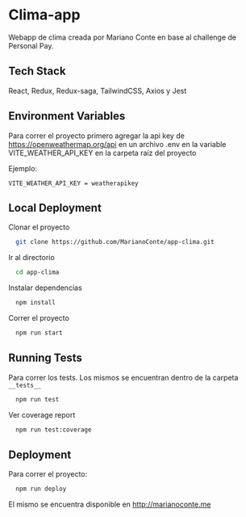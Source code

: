 
# Clima-app

Webapp de clima creada por Mariano Conte en base al challenge de Personal Pay.




## Tech Stack

React, Redux, Redux-saga, TailwindCSS, Axios y Jest



## Environment Variables

Para correr el proyecto primero agregar la api key de https://openweathermap.org/api en un archivo .env en la variable VITE_WEATHER_API_KEY en la carpeta raíz del proyecto

Ejemplo:

`VITE_WEATHER_API_KEY = weatherapikey`


## Local Deployment

Clonar el proyecto

```bash
  git clone https://github.com/MarianoConte/app-clima.git
```

Ir al directorio

```bash
  cd app-clima
```

Instalar dependencias

```bash
  npm install
```

Correr el proyecto

```bash
  npm run start
```


## Running Tests

Para correr los tests. Los mismos se encuentran dentro de la carpeta `__tests__`

```bash
  npm run test
```

Ver coverage report

```bash
  npm run test:coverage
```
## Deployment

Para correr el proyecto:

```bash
  npm run deploy
```

El mismo se encuentra disponible en http://marianoconte.me